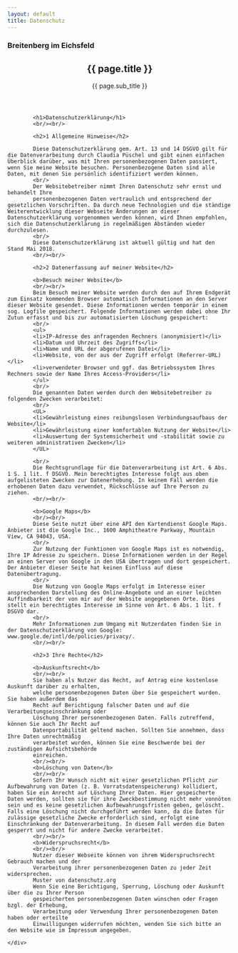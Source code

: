 ```yaml
---
layout: default
title: Datenschutz
---
```


<section id="banner">
<h3>Breitenberg im Eichsfeld</h3>
</section>


<section id="main" class="container">
    <header>
        <h2>{{ page.title }}</h2>
        <p>{{ page.sub_title }}</p>
    </header>
    <div class="box">
        

            <h1>Datenschutzerklärung</h1>
            <br/><br/>

            <h2>1 Allgemeine Hinweise</h2>

            Diese Datenschutzerklärung gem. Art. 13 und 14 DSGVO gilt für die Datenverarbeitung durch Claudia Püschel und gibt einen einfachen Überblick darüber, was mit Ihren personenbezogenen Daten passiert, wenn Sie meine Website besuchen. Personenbezogene Daten sind alle Daten, mit denen Sie persönlich identifiziert werden können.
            <br/>
            Der Websitebetreiber nimmt Ihren Datenschutz sehr ernst und behandelt Ihre
            personenbezogenen Daten vertraulich und entsprechend der gesetzlichen Vorschriften. Da durch neue Technologien und die ständige Weiterentwicklung dieser Webseite Änderungen an dieser Datenschutzerklärung vorgenommen werden können, wird Ihnen empfohlen, sich die Datenschutzerklärung in regelmäßigen Abständen wieder durchzulesen.
            <br/>
            Diese Datenschutzerklärung ist aktuell gültig und hat den Stand Mai 2018.
            <br/><br/>

            <h2>2 Datenerfassung auf meiner Website</h2>

            <b>Besuch meiner Website</b>
            <br/><br/>
            Beim Besuch meiner Website werden durch den auf Ihrem Endgerät zum Einsatz kommenden Browser automatisch Informationen an den Server dieser Website gesendet. Diese Informationen werden temporär in einem sog. Logfile gespeichert. Folgende Informationen werden dabei ohne Ihr Zutun erfasst und bis zur automatisierten Löschung gespeichert:
            <br/>
            <ul>
            <li>IP-Adresse des anfragenden Rechners (anonymisiert)</li>
            <li>Datum und Uhrzeit des Zugriffs</li>
            <li>Name und URL der abgerufenen Datei</li>
            <li>Website, von der aus der Zugriff erfolgt (Referrer-URL)</li>
            <li>verwendeter Browser und ggf. das Betriebssystem Ihres Rechners sowie der Name Ihres Access-Providers</li>
            </ul>
            <br/>
            Die genannten Daten werden durch den Websitebetreiber zu folgenden Zwecken verarbeitet:
            <br/>
            <UL>
            <li>Gewährleistung eines reibungslosen Verbindungsaufbaus der Website</li>
            <li>Gewährleistung einer komfortablen Nutzung der Website</li>
            <li>Auswertung der Systemsicherheit und -stabilität sowie zu weiteren administrativen Zwecken</li>
            </UL>

            <br/>
            Die Rechtsgrundlage für die Datenverarbeitung ist Art. 6 Abs. 1 S. 1 lit. f DSGVO. Mein berechtigtes Interesse folgt aus oben aufgelisteten Zwecken zur Datenerhebung. In keinem Fall werden die erhobenen Daten dazu verwendet, Rückschlüsse auf Ihre Person zu ziehen.
            <br/><br/>

            <b>Google Maps</b>
            <br/><br/>
            Diese Seite nutzt über eine API den Kartendienst Google Maps. Anbieter ist die Google Inc., 1600 Amphitheatre Parkway, Mountain View, CA 94043, USA.
            <br/>
            Zur Nutzung der Funktionen von Google Maps ist es notwendig, Ihre IP Adresse zu speichern. Diese Informationen werden in der Regel an einen Server von Google in den USA übertragen und dort gespeichert. Der Anbieter dieser Seite hat keinen Einfluss auf diese Datenübertragung.
            <br/>
            Die Nutzung von Google Maps erfolgt im Interesse einer ansprechenden Darstellung des Online-Angebote und an einer leichten Auffindbarkeit der von mir auf der Website angegebenen Orte. Dies stellt ein berechtigtes Interesse im Sinne von Art. 6 Abs. 1 lit. f DSGVO dar.
            <br/>
            Mehr Informationen zum Umgang mit Nutzerdaten finden Sie in der Datenschutzerklärung von Google: www.google.de/intl/de/policies/privacy/.
            <br/><br/>

            <h2>3 Ihre Rechte</h2>

            <b>Auskunftsrecht</b>
            <br/><br/>
            Sie haben als Nutzer das Recht, auf Antrag eine kostenlose Auskunft darüber zu erhalten,
            welche personenbezogenen Daten über Sie gespeichert wurden. Sie haben außerdem das
            Recht auf Berichtigung falscher Daten und auf die Verarbeitungseinschränkung oder
            Löschung Ihrer personenbezogenen Daten. Falls zutreffend, können Sie auch Ihr Recht auf
            Datenportabilität geltend machen. Sollten Sie annehmen, dass Ihre Daten unrechtmäßig
            verarbeitet wurden, können Sie eine Beschwerde bei der zuständigen Aufsichtsbehörde
            einreichen.
            <br/><br/>
            <b>Löschung von Daten</b>
            <br/><br/>
            Sofern Ihr Wunsch nicht mit einer gesetzlichen Pflicht zur Aufbewahrung von Daten (z. B. Vorratsdatenspeicherung) kollidiert, haben Sie ein Anrecht auf Löschung Ihrer Daten. Hier gespeicherte Daten werden, sollten sie für ihre Zweckbestimmung nicht mehr vonnöten sein und es keine gesetzlichen Aufbewahrungsfristen geben, gelöscht. Falls eine Löschung nicht durchgeführt werden kann, da die Daten für zulässige gesetzliche Zwecke erforderlich sind, erfolgt eine Einschränkung der Datenverarbeitung. In diesem Fall werden die Daten gesperrt und nicht für andere Zwecke verarbeitet.
            <br/><br/>
            <b>Widerspruchsrecht</b>
            <br/><br/>
            Nutzer dieser Webseite können von ihrem Widerspruchsrecht Gebrauch machen und der
            Verarbeitung ihrer personenbezogenen Daten zu jeder Zeit widersprechen.
            Muster von datenschutz.org
            Wenn Sie eine Berichtigung, Sperrung, Löschung oder Auskunft über die zu Ihrer Person
            gespeicherten personenbezogenen Daten wünschen oder Fragen bzgl. der Erhebung,
            Verarbeitung oder Verwendung Ihrer personenbezogenen Daten haben oder erteilte
            Einwilligungen widerrufen möchten, wenden Sie sich bitte an den Website wie im Impressum angegeben.

    </div>
</section>